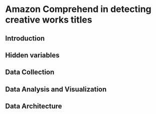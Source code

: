 # Amazon Comprehend in detecting creative works titles

## Introduction

## Hidden variables

## Data Collection

## Data Analysis and Visualization

## Data Architecture
